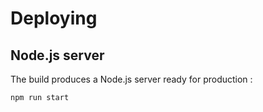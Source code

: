 <!-- .slide: class="two-column with-code " -->

# Deploying

## Node.js server

The build produces a Node.js server ready for production :

```bash
npm run start
```
